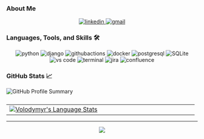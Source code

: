 ### About Me

<div align="center">
<a href="https://www.linkedin.com/in/volodymyr-ohy-3bb0b11a3/">
<img src="https://img.shields.io/badge/visit%20my%20Linkedin-0A66C2?style=for-the-badge&logo=linkedin&logoColor=white" alt="linkedin" />
</a>
<a href="mailto:vovaraigester@gmail.com">
<img src="https://img.shields.io/badge/email%20me-EA4335?style=for-the-badge&logo=gmail&logoColor=white" alt="gmail" />
</a>
</div>


### Languages, Tools, and Skills 🛠
<div align="center">
      
<img src="https://img.shields.io/badge/python-3776AB?style=for-the-badge&logo=python&logoColor=white" alt="python" />
<img src="https://img.shields.io/badge/Django-092E20?style=for-the-badge&logo=django&logoColor=green" alt="django"/>
<img src="https://img.shields.io/badge/githubactions-100000?style=for-the-badge&logo=githubactions&logoColor=white" alt="githubactions" />
<img src="https://img.shields.io/badge/docker-3776AB?style=for-the-badge&logo=docker&logoColor=white" alt="docker" />
<img src="https://img.shields.io/badge/postgresql-336791?style=for-the-badge&logo=postgresql&logoColor=white" alt="postgresql" />
<img src="https://img.shields.io/badge/sqlite-003B57?style=for-the-badge&logo=sqlite&logoColor=white" alt="SQLite" />
<img src="https://img.shields.io/badge/vs%20code-007ACC?style=for-the-badge&logo=visual%20studio%20code&logoColor=white" alt="vs code" />
<img src="https://img.shields.io/badge/terminal%20commands-black?style=for-the-badge&logo=windows%20terminal&logoColor=white" alt="terminal" />
<img src="https://img.shields.io/badge/jira-0052CC?style=for-the-badge&logo=jira&logoColor=white" alt="jira" />
<img src="https://img.shields.io/badge/confluence-172B4D?style=for-the-badge&logo=confluence&logoColor=white" alt="confluence" />
</div>

### GitHub Stats 📈
<div align="center">
  <table width="100%">
    <tbody>
      <tr>
      <a style="display: flex; align-items: center;">
        <img src="https://github-profile-summary-cards.vercel.app/api/cards/profile-details?username=raigester&theme=highcontrast" alt="GitHub Profile Summary" style="margin-bottom: 10px;" />
      </a>
        <td width="50%" style="border: none !important;">
        <div align="center" width="100%">
          <a href="https://github.com/raigester">
            <img src="https://github-readme-stats.vercel.app/api/top-langs/?username=raigester&hide=ruby&layout=compact&hide_border=true&langs_count=6&theme=highcontrast" alt="Volodymyr's Language Stats" vertical-align="middle"/>
          </a>
        </div>
        </td>
        <td width="50%" style="border: none !important;">
        <div align="center" width="100%">
          <a href="https://github.com/raigester">
            <img src="https://github-readme-stats.vercel.app/api?username=raigester&show_icons=true&hide=stars&hide_border=true&theme=highcontrast" alt="" vertical-align="middle"/>
          </a>
        </div>
        </td>
      </tr>
    </tbody>
  <table>
<div>

---

<div align='center'>

![](https://komarev.com/ghpvc/?username=raigester&label=Profile+Views)

</div>
